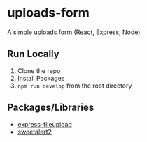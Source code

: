 # uploads-form

A simple uploads form (React, Express, Node)

## Run Locally

1. Clone the repo
2. Install Packages
3. `npm run develop` from the root directory

## Packages/Libraries

- [express-fileupload](https://www.npmjs.com/package/express-fileupload)
- [sweetalert2](https://sweetalert2.github.io/)

